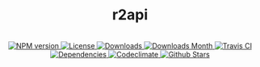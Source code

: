 <h1 align="center">r2api</h1>

<div align="center">
  <strong></strong>
</div>

<br />

<div align="center">
  <!-- NPM version -->
  <a href="https://npmjs.org/package/r2api" target="_blank">
    <img src="https://img.shields.io/npm/v/r2api.svg" alt="NPM version" />
  </a>
  <!-- License -->
  <a href="https://npmjs.org/package/r2api" target="_blank">
    <img src="https://img.shields.io/npm/l/r2api.svg" alt="License" />
  </a>
  <!-- Downloads -->
  <a href="https://npmjs.org/package/r2api" target="_blank">
    <img src="https://img.shields.io/npm/dt/r2api.svg" alt="Downloads" />
  </a>
  <!-- Downloads Month -->
  <a href="https://npmjs.org/package/r2api" target="_blank">
    <img src="https://img.shields.io/npm/dm/r2api.svg" alt="Downloads Month" />
  </a>
  <!-- Travis CI -->
  <a href="https://travis-ci.org/r2js/r2api" target="_blank">
    <img src="https://img.shields.io/travis/r2js/r2api.svg" alt="Travis CI" />
  </a>
  <!-- Dependencies -->
  <a href="https://david-dm.org/r2js/r2api" target="_blank">
    <img src="https://img.shields.io/david/r2js/r2api.svg" alt="Dependencies" />
  </a>
  <!-- Codeclimate -->
  <a href="https://codeclimate.com/github/r2js/r2api" target="_blank">
    <img src="https://img.shields.io/codeclimate/github/r2js/r2api.svg" alt="Codeclimate" />
  </a>
  <!-- Github Stars -->
  <a href="https://github.com/r2js/r2api" target="_blank">
    <img src="https://img.shields.io/github/stars/r2js/r2api.svg?label=%E2%98%85" alt="Github Stars" />
  </a>
</div>

<br />
